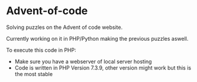 # Advent-of-code
Solving puzzles on the Advent of code website.

Currently working on it in PHP/Python making the previous puzzles aswell.

To execute this code in PHP:
  - Make sure you have a webserver of local server hosting
  - Code is written in PHP Version 7.3.9, other version might work but this is the most stable
